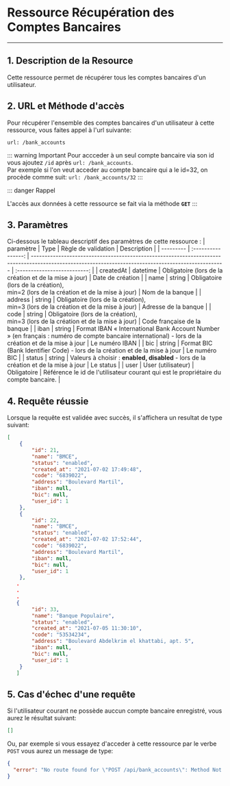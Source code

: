 # Ressource Récupération des Comptes Bancaires

---

## 1. Description de la Resource

Cette ressource permet de récupérer tous les comptes bancaires d'un utilisateur.

## 2. URL et Méthode d'accès

Pour récupérer l'ensemble des comptes bancaires d'un utilisateur à cette ressource, vous faites appel à l'url suivante:

```
url: /bank_accounts
```

::: warning Important
Pour accceder à un seul compte bancaire via son id vous ajoutez `/id` après `url: /bank_accounts`. <br>
Par exemple si l'on veut acceder au compte bancaire qui a le id=32, on procède comme suit:
`url: /bank_accounts/32`
:::

::: danger Rappel

L'accès aux données à cette ressource se fait via la méthode **`GET`**
:::

## 3. Paramètres

Ci-dessous le tableau descriptif des paramètres de cette ressource :
| paramètre | Type | Règle de validation | Description |
| --------- | :----------------: | ---------------------------------------------------------------------------------------------------------------------------------------------------- | :--------------------------: |
| createdAt | datetime | Obligatoire (lors de la création et de la mise à jour) | Date de création |
| name | string | Obligatoire (lors de la création), <br> min=2 (lors de la création et de la mise à jour) | Nom de la banque |
| address | string | Obligatoire (lors de la création), <br> min=3 (lors de la création et de la mise à jour) | Adresse de la banque |
| code | string | Obligatoire (lors de la création), <br> min=3 (lors de la création et de la mise à jour) | Code française de la banque |
| iban | string | Format IBAN « International Bank Account Number » (en français : numéro de compte bancaire international) - lors de la création et de la mise à jour | Le numéro IBAN |
| bic | string | Format BIC (Bank Identifier Code) - lors de la création et de la mise à jour | Le numéro BIC |
| status | string | Valeurs à choisir : **enabled, disabled** - lors de la création et de la mise à jour | Le status |
| user | User (utilisateur) | Obligatoire | Référence le id de l'utilisateur courant qui est le propriétaire du compte bancaire. |

## 4. Requête réussie

Lorsque la requête est validée avec succès, il s'affichera un resultat de type suivant:

```json
[
    {
        "id": 21,
        "name": "BMCE",
        "status": "enabled",
        "created_at": "2021-07-02 17:49:48",
        "code": "6839022",
        "address": "Boulevard Martil",
        "iban": null,
        "bic": null,
        "user_id": 1
    },
    {
        "id": 22,
        "name": "BMCE",
        "status": "enabled",
        "created_at": "2021-07-02 17:52:44",
        "code": "6839022",
        "address": "Boulevard Martil",
        "iban": null,
        "bic": null,
        "user_id": 1
    },
   .
   .
   .
   {
        "id": 33,
        "name": "Banque Populaire",
        "status": "enabled",
        "created_at": "2021-07-05 11:30:10",
        "code": "53534234",
        "address": "Boulevard Abdelkrim el khattabi, apt. 5",
        "iban": null,
        "bic": null,
        "user_id": 1
    }
   ]
```

## 5. Cas d'échec d'une requête

Si l'utilisateur courant ne possède auccun compte bancaire enregistré, vous aurez le résultat suivant:

```json
[]
```

Ou, par exemple si vous essayez d'acceder à cette ressource par le verbe `POST` vous aurez un message de type:

```json
{
  "error": "No route found for \"POST /api/bank_accounts\": Method Not Allowed (Allow: GET)"
}
```
